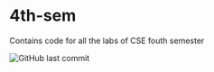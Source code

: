 # 4th-sem
Contains code for all the labs of CSE fouth semester

![GitHub last commit](https://img.shields.io/github/last-commit/himanshubanerji/4th-sem)
